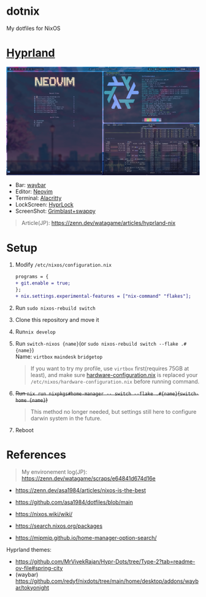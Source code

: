 # dotnix

My dotfiles for NixOS

# [Hyprland](./home-manager/wm/hyprland/)

![](./docs/hypr-waybar.png)

- Bar: [waybar](https://github.com/Alexays/Waybar)
- Editor: [Neovim](https://github.com/turtton/myvim.nix)
- Terminal: [Alacritty](https://alacritty.org)
- LockScreen: [HyprLock](https://github.com/hyprwm/hyprlock/)
- ScreenShot: [Grimblast+swappy](https://github.com/turtton/dotnix/blob/8186fca772bfa4d22db9263a04c08541cfbeafa9/home-manager/wm/hyprland/key-bindings.nix#L102-L106)

> Article(JP): https://zenn.dev/watagame/articles/hyprland-nix

# Setup

1. Modify `/etc/nixos/configuration.nix`

   ```diff
   programs = {
   + git.enable = true;
   };
   + nix.settings.experimental-features = ["nix-command" "flakes"];
   ```

1. Run `sudo nixos-rebuild switch`

1. Clone this repository and move it

1. Run`nix develop`

1. Run `switch-nixos {name}`(or `sudo nixos-rebuild switch --flake .#{name}`)\
   Name: `virtbox` `maindesk` `bridgetop`

   > If you want to try my profile, use `virtbox` first(requires 75GB at least), and make sure [hardware-configuration.nix](https://github.com/turtton/dotnix/blob/main/hosts/virtbox/hardware-configuration.nix) is replaced your `/etc/nixos/hardware-configuration.nix` before running command.

1. ~~Run `nix run nixpkgs#home-manager -- switch --flake .#{name}`(`switch-home {name}`)~~

   > This method no longer needed, but settings still here to configure darwin system in the future.

1. Reboot

# References

> My environement log(JP):\
> https://zenn.dev/watagame/scraps/e64841d674d16e

- https://zenn.dev/asa1984/articles/nixos-is-the-best

- https://github.com/asa1984/dotfiles/blob/main

- https://nixos.wiki/wiki/

- https://search.nixos.org/packages

- https://mipmip.github.io/home-manager-option-search/

Hyprland themes:

- https://github.com/MrVivekRajan/Hypr-Dots/tree/Type-2?tab=readme-ov-file#spring-city
- (waybar) https://github.com/redyf/nixdots/tree/main/home/desktop/addons/waybar/tokyonight
